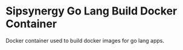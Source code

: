 # Sipsynergy Go Lang Build Docker Container

Docker container used to build docker images for go lang apps.
